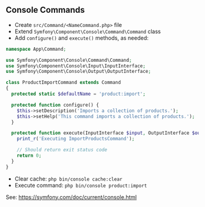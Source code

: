 ## Console Commands

- Create `src/Command/<NameCommand.php>` file
- Extend `Symfony\Component\Console\Command\Command` class
- Add `configure()` and `execute()` methods, as needed:

```php
namespace App\Command;

use Symfony\Component\Console\Command\Command;
use Symfony\Component\Console\Input\InputInterface;
use Symfony\Component\Console\Output\OutputInterface;

class ProductImportCommand extends Command
{
  protected static $defaultName = 'product:import';

  protected function configure() {
    $this->setDescription('Imports a collection of products.');
    $this->setHelp('This command imports a collection of products.');
  }

  protected function execute(InputInterface $input, OutputInterface $output) {
    print_r('Executing ImportProductsCommand');

    // Should return exit status code
    return 0;
  }
}
```

- Clear cache: `php bin/console cache:clear`
- Execute command: `php bin/console product:import`

See: https://symfony.com/doc/current/console.html
